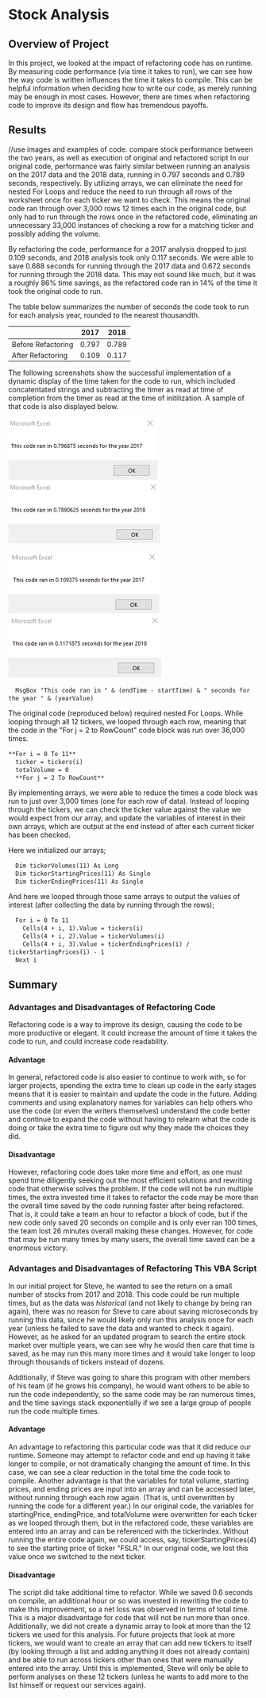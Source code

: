 # Stock Analysis

## Overview of Project
   In this project, we looked at the impact of refactoring code has on runtime. By measuring code performance (via time it takes to run), we can see how the way code is written influences the time it takes to compile. This can be helpful information when deciding how to write our code, as merely running may be enough in most cases. However, there are times when refactoring code to improve its design and flow has tremendous payoffs. 

## Results
  //use images and examples of code. compare stock performance between the two years, as well as execution of original and refactored script 
  In our original code, performance was fairly similar between running an analysis on the 2017 data and the 2018 data, running in 0.797 seconds and 0.789 seconds, respectively. By utilizing arrays, we can eliminate the need for nested For Loops and reduce the need to run through all rows of the worksheet once for each ticker we want to check. This means the original code ran through over 3,000 rows 12 times each in the original code, but only had to run through the rows once in the refactored code, eliminating an unnecessary 33,000 instances of checking a row for a matching ticker and possibly adding the volume. 

  By refactoring the code, performance for a 2017 analysis dropped to just 0.109 seconds, and 2018 analysis took only 0.117 seconds. We were able to save 0.688 seconds for running through the 2017 data and 0.672 seconds for running through the 2018 data. This may not sound like much, but it was a roughly 86% time savings, as the refactored code ran in 14% of the time it took the original code to run. 
 
The table below summarizes the number of seconds the code took to run for each analysis year, rounded to the nearest thousandth. 

|                    | 2017          | 2018          |
| -----------------  |  ------------ | ------------- |
| Before Refactoring | 0.797         |  0.789        |
| After Refactoring  | 0.109         |  0.117        |


The following screenshots show the successful implementation of a dynamic display of the time taken for the code to run, which included concatentated strings and subtracting the timer as read at time of completion from the timer as read at the time of initilization. A sample of that code is also displayed below.  
 
  ![2017_Orig](VBA_Challenge_2017_Original.png)
    ![2018_Orig](VBA_Challenge_2018_Original.png)

  ![2017](VBA_Challenge_2017.png)
      ![2018](VBA_Challenge_2018.png)

```
  MsgBox "This code ran in " & (endTime - startTime) & " seconds for the year " & (yearValue)
```

  The original code (reproduced below) required nested For Loops. While looping through all 12 tickers, we looped through each row, meaning that the code in the "For j = 2 to RowCount" code block was run over 36,000 times. 
  
  ```
  **For i = 0 To 11**
    ticker = tickers(i)
    totalVolume = 0
    **For j = 2 To RowCount**

  ```

  By implementing arrays, we were able to reduce the times a code block was run to just over 3,000 times (one for each row of data). Instead of looping through the tickers, we can check the ticker value against the value we would expect from our array, and update the variables of interest in their own arrays, which are output at the end instead of after each current ticker has been checked. 

  Here we initialized our arrays;
  ```
    Dim tickerVolumes(11) As Long
    Dim tickerStartingPrices(11) As Single
    Dim tickerEndingPrices(11) As Single
  ```
  And here we looped through those same arrays to output the values of interest (after collecting the data by running through the rows);
  ```
    For i = 0 To 11
      Cells(4 + i, 1).Value = tickers(i)
      Cells(4 + i, 2).Value = tickerVolumes(i)
      Cells(4 + i, 3).Value = tickerEndingPrices(i) / tickerStartingPrices(i) - 1
    Next i 
  ```

## Summary

### Advantages and Disadvantages of Refactoring Code
  Refactoring code is a way to improve its design, causing the code to be more productive or elegant. It could increase the amount of time it takes the code to run, and could increase code readability. 

  #### Advantage
  In general, refactored code is also easier to continue to work with, so for larger projects, spending the extra time to clean up code in the early stages means that it is easier to maintain and update the code in the future. Adding comments and using explanatory names for variables can help others who use the code (or even the writers themselves) understand the code better and continue to expand the code without having to relearn what the code is doing or take the extra time to figure out why they made the choices they did. 
  
  #### Disadvantage
  However, refactoring code does take more time and effort, as one must spend time diligently seeking out the most efficient solutions and rewriting code that otherwise solves the problem. If the code will not be run multiple times, the extra invested time it takes to refactor the code may be more than the overall time saved by the code running faster after being refactored. That is, it could take a team an hour to refactor a block of code, but if the new code only saved 20 seconds on compile and is only ever ran 100 times, the team lost 26 minutes overall making these changes. However, for code that may be run many times by many users, the overall time saved can be a enormous victory. 
  
### Advantages and Disadvantages of Refactoring This VBA Script

  In our initial project for Steve, he wanted to see the return on a small number of stocks from 2017 and 2018. This code could be run multiple times, but as the data was *historical* (and not likely to change by being ran again), there was no reason for Steve to care about saving microseconds by running this data, since he would likely only run this analysis once for each year (unless he failed to save the data and wanted to check it again). However, as he asked for an updated program to search the entire stock market over multiple years, we can see why he would then care that time is saved, as he may run this many more times and it would take longer to loop through thousands of tickers instead of dozens. 

  Additionally, if Steve was going to share this program with other members of his team (if he grows his company), he would want others to be able to run the code independently, so the same code may be ran numerous times, and the time savings stack exponentially if we see a large group of people run the code multiple times. 

  #### Advantage
  An advantage to refactoring this particular code was that it did reduce our runtime. Someone may attempt to refactor code and end up having it take longer to compile, or not dramatically changing the amount of time. In this case, we can see a clear reduction in the total time the code took to compile. Another advantage is that the variables for total volume, starting prices, and ending prices are input into an array and can be accessed later, without running through each row again. (That is, until overwritten by running the code for a different year.) In our original code, the variables for startingPrice, endingPrice, and totalVolume were overwritten for each ticker as we looped through them, but in the refactored code, these variables are entered into an array and can be referenced with the tickerIndex. Without running the entire code again, we could access, say, tickerStartingPrices(4) to see the starting price of ticker "FSLR." In our original code, we lost this value once we switched to the next ticker. 

  #### Disadvantage
  The script did take additional time to refactor. While we saved 0.6 seconds on compile, an additional hour or so was invested in rewriting the code to make this improvement, so a net loss was observed in terms of total time. This is a major disadvantage for code that will not be run more than once. Additionally, we did not create a dynamic array to look at more than the 12 tickers we used for this analysis. For future projects that look at more tickers, we would want to create an array that can add new tickers to itself (by looking through a list and adding anything it does not already contain) and be able to run across tickers other than ones that were manually entered into the array. Until this is implemented, Steve will only be able to perform analyses on these 12 tickers (unless he wants to add more to the list himself or request our services again). 
  

